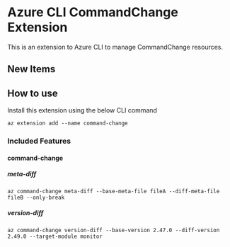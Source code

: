 # Azure CLI CommandChange Extension #
This is an extension to Azure CLI to manage CommandChange resources.

## New Items

## How to use ##
Install this extension using the below CLI command
```
az extension add --name command-change
```

### Included Features ###
#### command-change ####
##### meta-diff #####
```
az command-change meta-diff --base-meta-file fileA --diff-meta-file fileB --only-break
```
##### version-diff #####
```
az command-change version-diff --base-version 2.47.0 --diff-version 2.49.0 --target-module monitor
```